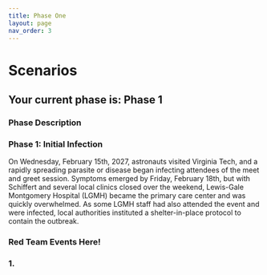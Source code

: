 ```yaml
---
title: Phase One
layout: page
nav_order: 3
---
```


# Scenarios

## Your current phase is: Phase 1
### Phase Description

### Phase 1: Initial Infection 
      
On Wednesday, February 15th, 2027, astronauts visited Virginia Tech, and a rapidly spreading parasite or disease began infecting attendees of the meet and greet session. Symptoms emerged by Friday, February 18th, but with Schiffert and several local clinics closed over the weekend, Lewis-Gale Montgomery Hospital (LGMH) became the primary care center and was quickly overwhelmed. As some LGMH staff had also attended the event and were infected, local authorities instituted a shelter-in-place protocol to contain the outbreak.

### Red Team Events Here! 

### 1. 
